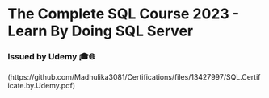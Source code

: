 <html>
  <h1> The Complete SQL Course 2023 - Learn By Doing SQL Server </h1>
  <h3> Issued by Udemy 🎓🌐 </h3>
</html>
(https://github.com/Madhulika3081/Certifications/files/13427997/SQL.Certificate.by.Udemy.pdf)

